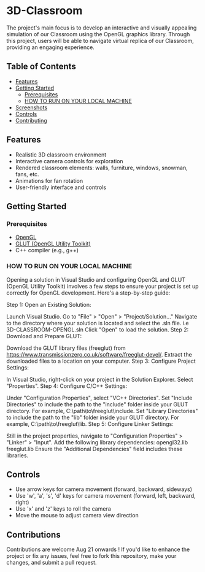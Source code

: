# 3D-Classroom
The project's main focus is to develop an interactive and visually appealing simulation of our Classroom using the OpenGL graphics library. Through this project, users will be able to navigate virtual replica of our Classroom, providing  an engaging experience.
## Table of Contents

- [Features](#features)
- [Getting Started](#getting-started)
  - [Prerequisites](#prerequisites)
  - [HOW TO RUN ON YOUR LOCAL MACHINE](#HOW_TO_RUN_ON_YOUR_LOCAL_MACHINE)
- [Screenshots](#screenshots)
- [Controls](#controls)
- [Contributing](#contributing)

## Features

- Realistic 3D classroom environment
- Interactive camera controls for exploration
- Rendered classroom elements: walls, furniture, windows, snowman, fans, etc.
- Animations for fan rotation
- User-friendly interface and controls
  
## Getting Started
### Prerequisites

- [OpenGL](https://www.opengl.org/)
- [GLUT (OpenGL Utility Toolkit)](https://www.opengl.org/resources/libraries/glut/)
- C++ compiler (e.g., g++)
  
### HOW TO RUN ON YOUR LOCAL MACHINE
Opening a solution in Visual Studio and configuring OpenGL and GLUT (OpenGL Utility Toolkit) involves a few steps to ensure your project is set up correctly for OpenGL development. Here's a step-by-step guide:

Step 1: Open an Existing Solution:

Launch Visual Studio.
Go to "File" > "Open" > "Project/Solution..."
Navigate to the directory where your solution is located and select the .sln file.
i.e 3D-CLASSROOM-OPENGL.sln
Click "Open" to load the solution.
Step 2: Download and Prepare GLUT:

Download the GLUT library files (freeglut) from https://www.transmissionzero.co.uk/software/freeglut-devel/.
Extract the downloaded files to a location on your computer.
Step 3: Configure Project Settings:

In Visual Studio, right-click on your project in the Solution Explorer.
Select "Properties".
Step 4: Configure C/C++ Settings:

Under "Configuration Properties", select "VC++ Directories".
Set "Include Directories" to include the path to the "include" folder inside your GLUT directory. For example, C:\path\to\freeglut\include.
Set "Library Directories" to include the path to the "lib" folder inside your GLUT directory. For example, C:\path\to\freeglut\lib.
Step 5: Configure Linker Settings:

Still in the project properties, navigate to "Configuration Properties" > "Linker" > "Input".
Add the following library dependencies:
opengl32.lib
freeglut.lib
Ensure the "Additional Dependencies" field includes these libraries.


## Controls 
* Use arrow keys for camera movement (forward, backward, sideways)
* Use 'w', 'a', 's', 'd' keys for camera movement (forward, left, backward, right)
* Use 'x' and 'z' keys to roll the camera
* Move the mouse to adjust camera view direction

## Contributions
Contributions are welcome Aug 21 onwards ! If you'd like to enhance the project or fix any issues, feel free to fork this repository, make your changes, and submit a pull request.
